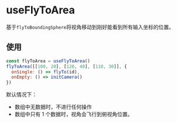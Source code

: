 # useFlyToArea

基于`flyToBoundingSphere`将视角移动到刚好能看到所有输入坐标的位置。

## 使用

```js
const flyToArea = useFlyToArea()
flyToArea([[100, 20], [120, 40], [110, 30]], {
  onSingle: () => flyTo(id),
  onEmpty: () => initCamera()
})
```

默认情况下：

- 数组中无数据时，不进行任何操作
- 数组中只有 1 个数据时，视角会飞行到俯视角位置。
